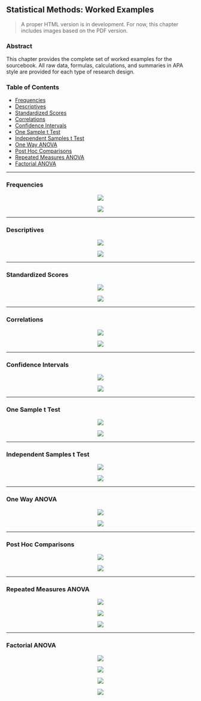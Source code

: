 ## Statistical Methods: Worked Examples

> A proper HTML version is in development. For now, this chapter includes images based on the PDF version.

### Abstract

This chapter provides the complete set of worked examples for the sourcebook. All raw data, formulas, calculations, and summaries in APA style are provided for each type of research design.

### Table of Contents

- [Frequencies](#frequencies)
- [Descriptives](#descriptives)
- [Standardized Scores](#standardized-scores)
- [Correlations](#correlations)
- [Confidence Intervals](#confidence-intervals)
- [One Sample t Test](#one-sample-t-test)
- [Independent Samples t Test](#independent-samples-t-test)
- [One Way ANOVA](#one-way-anova)
- [Post Hoc Comparisons](#post-hoc-comparisons)
- [Repeated Measures ANOVA](#repeated-measures-anova)
- [Factorial ANOVA](#factorial-anova)

---

### Frequencies

<p align="center"><kbd><img src="page3.png"></kbd></p>
<p align="center"><kbd><img src="page4.png"></kbd></p>

---

### Descriptives

<p align="center"><kbd><img src="page5.png"></kbd></p>
<p align="center"><kbd><img src="page6.png"></kbd></p>

---

### Standardized Scores

<p align="center"><kbd><img src="page7.png"></kbd></p>
<p align="center"><kbd><img src="page8.png"></kbd></p>

---

### Correlations

<p align="center"><kbd><img src="page9.png"></kbd></p>
<p align="center"><kbd><img src="page10.png"></kbd></p>

---

### Confidence Intervals

<p align="center"><kbd><img src="page11.png"></kbd></p>
<p align="center"><kbd><img src="page12.png"></kbd></p>

---

### One Sample t Test

<p align="center"><kbd><img src="page13.png"></kbd></p>
<p align="center"><kbd><img src="page14.png"></kbd></p>

---

### Independent Samples t Test

<p align="center"><kbd><img src="page15.png"></kbd></p>
<p align="center"><kbd><img src="page16.png"></kbd></p>

---

### One Way ANOVA

<p align="center"><kbd><img src="page17.png"></kbd></p>
<p align="center"><kbd><img src="page18.png"></kbd></p>

---

### Post Hoc Comparisons

<p align="center"><kbd><img src="page19.png"></kbd></p>
<p align="center"><kbd><img src="page20.png"></kbd></p>

---

### Repeated Measures ANOVA

<p align="center"><kbd><img src="page21.png"></kbd></p>
<p align="center"><kbd><img src="page22.png"></kbd></p>
<p align="center"><kbd><img src="page23.png"></kbd></p>

---

### Factorial ANOVA

<p align="center"><kbd><img src="page24.png"></kbd></p>
<p align="center"><kbd><img src="page25.png"></kbd></p>
<p align="center"><kbd><img src="page26.png"></kbd></p>
<p align="center"><kbd><img src="page27.png"></kbd></p>